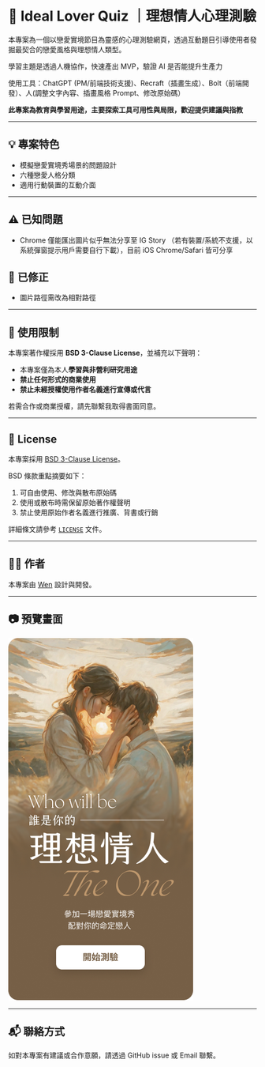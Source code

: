 # 🧠 Ideal Lover Quiz ｜理想情人心理測驗

本專案為一個以戀愛實境節目為靈感的心理測驗網頁，透過互動題目引導使用者發掘最契合的戀愛風格與理想情人類型。

學習主題是透過人機協作，快速產出 MVP，驗證 AI 是否能提升生產力

使用工具：ChatGPT (PM/前端技術支援)、Recraft（插畫生成）、Bolt（前端開發）、人(調整文字內容、插畫風格 Prompt、修改原始碼）

**此專案為教育與學習用途，主要探索工具可用性與局限，歡迎提供建議與指教**


---

## 💡 專案特色

- 模擬戀愛實境秀場景的問題設計
- 六種戀愛人格分類
- 適用行動裝置的互動介面

---

## ⚠️ 已知問題

- Chrome 僅能匯出圖片似乎無法分享至 IG Story （若有裝置/系統不支援，以系統彈窗提示用戶需要自行下載），目前 iOS Chrome/Safari 皆可分享

## 🔧 已修正

- 圖片路徑需改為相對路徑

---

## 🚫 使用限制

本專案著作權採用 **BSD 3-Clause License**，並補充以下聲明：

- 本專案僅為本人**學習與非營利研究用途**
- **禁止任何形式的商業使用** 
- **禁止未經授權使用作者名義進行宣傳或代言**

若需合作或商業授權，請先聯繫我取得書面同意。

---

## 📄 License

本專案採用 [BSD 3-Clause License](LICENSE)。

BSD 條款重點摘要如下：

1. 可自由使用、修改與散布原始碼  
2. 使用或散布時需保留原始著作權聲明  
3. 禁止使用原始作者名義進行推廣、背書或行銷

詳細條文請參考 [`LICENSE`](./LICENSE) 文件。

---

## 🙋‍♀️ 作者

本專案由 [Wen](https://medium.com/@wen_design) 設計與開發。  

---

## 📷 預覽畫面

![image](https://github.com/fantasynovel/psychoquiz/blob/main/Cover.png)

---

## 📬 聯絡方式

如對本專案有建議或合作意願，請透過 GitHub issue 或 Email 聯繫。

